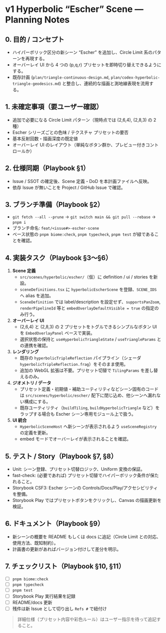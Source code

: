 # v1 Hyperbolic “Escher” Scene — Planning Notes

## 0. 目的 / コンセプト
- ハイパーボリック区分の新シーン “Escher” を追加し、Circle Limit 系のパターンを再現する。
- オーバーレイ UI から 4 つの (p,q,r) プリセットを即時切り替えできるようにする。
- 既存計画 (`plan/triangle-continuous-design.md`, `plan/codex-hyperbolic-triangle-geodesics.md`) と整合し、連続的な描画と測地線表現を流用する。

## 1. 未確定事項（要ユーザー確認）
- 追加で必要になる Circle Limit パターン（現時点では (2,6,4), (2,8,3) の 2 種）
- Escher シリーズごとの色味 / テクスチャ プリセットの要否
- 基本反射回数・描画深度の既定値
- オーバーレイ UI のレイアウト（単純なボタン群か、プレビュー付きコントロールか）

## 2. 仕様同期（Playbook §1）
- Issue / SSOT の確定後、Scene 定義・DoD を本計画ファイルへ反映。
- 依存 Issue が無いことを Project / GitHub Issue で確認。

## 3. ブランチ準備（Playbook §2）
- `git fetch --all --prune` → `git switch main && git pull --rebase` → `pnpm i`
- ブランチ命名: `feat/<issue#>-escher-scene`
- ベース状態の `pnpm biome:check`, `pnpm typecheck`, `pnpm test` が緑であることを確認。

## 4. 実装タスク（Playbook §3〜§6）
1. **Scene 定義**
   - `src/scenes/hyperbolic/escher/`（仮）に definition / ui / stories を新設。
   - `sceneDefinitions.tsx` に `hyperbolicEscherScene` を登録、`SCENE_IDS` へ alias を追加。
   - `SceneDefinition` では label/description を設定せず、`supportsPanZoom`, `renderPipelineId` 等と `embedOverlayDefaultVisible = true` の指定のみ行う。
2. **オーバーレイ UI**
   - (2,6,4) と (2,8,3) の 2 プリセットをトグルできるシンプルなボタン UI を `EmbedOverlayPanel` ベースで実装。
   - 選択状態の保持と `useHyperbolicTriangleState` / `useTriangleParams` との連携を確認。
3. **レンダリング**
   - 既存の `hyperbolicTripleReflection` パイプライン（シェーダ `hyperbolicTripleReflection.frag`）をそのまま使用。
   - 追加の WebGL 拡張は不要。プリセット切替で `TilingParams` を差し替えるのみ。
4. **ジオメトリ / データ**
   - プリセット定義・初期値・補助ユーティリティなどシーン固有のコードは `src/scenes/hyperbolic/escher/` 配下に閉じ込め、他シーンへ漏れない構成にする。
   - 既存ユーティリティ（`buildTiling`, `buildHyperbolicTriangle` など）をラップする場合も Escher シーン専用モジュール上で扱う。
5. **UI 統合**
   - `HyperbolicSceneHost` へ新シーンが表示されるよう `useSceneRegistry` の定義を更新。
   - embed モードでオーバーレイが表示されることを確認。

## 5. テスト / Story（Playbook §7, §8）
- Unit: シーン登録、プリセット切替ロジック、Uniform 変換の保証。
- fast-check: (必要であれば) プリセット切替でハイパーボリック条件が保たれること。
- Storybook CSF3: Escher シーンの Controls/Docs/Play/アクセシビリティを整備。
- Storybook Play ではプリセットボタンをクリックし、Canvas の描画更新を検証。

## 6. ドキュメント（Playbook §9）
- 新シーンの概要を README もしくは docs に追記（Circle Limit との対応、使用方法、既知制約）。
- 計画書の更新があればバージョン付けして差分を明示。

## 7. チェックリスト（Playbook §10, §11）
- [ ] `pnpm biome:check`
- [ ] `pnpm typecheck`
- [ ] `pnpm test`
- [ ] Storybook Play 実行結果を記録
- [ ] README/docs 更新
- [ ] 残件は新 Issue として切り出し `Refs #` で紐付け

> 詳細仕様（プリセット内容や彩色ルール）はユーザー指示を待って追記すること。
